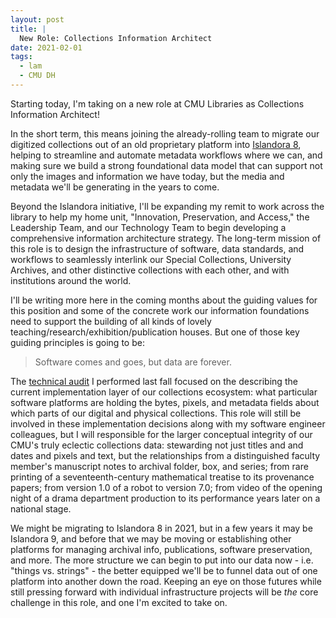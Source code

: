 ```yaml
---
layout: post
title: |
  New Role: Collections Information Architect
date: 2021-02-01
tags:
  - lam
  - CMU DH
---
```


Starting today, I'm taking on a new role at CMU Libraries as Collections Information Architect!

In the short term, this means joining the already-rolling team to migrate our digitized collections out of an old proprietary platform into [Islandora 8](https://islandora.github.io/documentation/), helping to streamline and automate metadata workflows where we can, and making sure we build a strong foundational data model that can support not only the images and information we have today, but the media and metadata we'll be generating in the years to come.

Beyond the Islandora initiative, I'll be expanding my remit to work across the library to help my home unit, "Innovation, Preservation, and Access," the Leadership Team, and our Technology Team to begin developing a comprehensive information architecture strategy.
The long-term mission of this role is to design the infrastructure of software, data standards, and workflows to seamlessly interlink our Special Collections, University Archives, and other distinctive collections with each other, and with institutions around the world.

I'll be writing more here in the coming months about the guiding values for this position and some of the concrete work our information foundations need to support the building of all kinds of lovely teaching/research/exhibition/publication houses. But one of those key guiding principles is going to be:

>Software comes and goes, but data are forever.

The [technical audit](/2020/12/15/organizational-archaeology.html) I performed last fall focused on the describing the current implementation layer of our collections ecosystem: what particular software platforms are holding the bytes, pixels, and metadata fields about which parts of our digital and physical collections.
This role will still be involved in these implementation decisions along with my software engineer colleagues, but I will responsible for the larger conceptual integrity of our CMU's truly eclectic collections data: stewarding not just titles and and dates and pixels and text, but the relationships from a distinguished faculty member's manuscript notes to archival folder, box, and series; from rare printing of a seventeenth-century mathematical treatise to its provenance papers; from version 1.0 of a robot to version 7.0; from video of the opening night of a drama department production to its performance years later on a national stage.

We might be migrating to Islandora 8 in 2021, but in a few years it may be Islandora 9, and before that we may be moving or establishing other platforms for managing archival info, publications, software preservation, and more.
The more structure we can begin to put into our data now - i.e. "things vs. strings" - the better equipped we'll be to funnel data out of one platform into another down the road.
Keeping an eye on those futures while still pressing forward with individual infrastructure projects will be _the_ core challenge in this role, and one I'm excited to take on.
